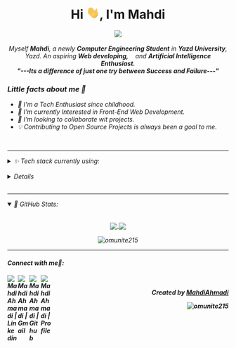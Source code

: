 <h1 align="center">Hi <img src="https://raw.githubusercontent.com/ABSphreak/ABSphreak/master/gifs/Hi.gif" width="30px">, I'm Mahdi</h1>
<p align="center">
  <a href="https://github.com/Ratheshan03/readme-typing-svg"><img src="https://readme-typing-svg.herokuapp.com?lines=Computer+Engineering+Student;Aspiring+Learner&center=true&width=500&height=50"></a>
</p>

<p align="center">
  <em>
    Myself <b>Mahdi</b>, a newly <b>Computer Engineering Student</b> in <b>Yazd University</b>, Yazd.
    An aspiring <b>Web developing,</b>&nbsp; &nbsp; and <b> Artificial Intelligence Enthusiast.</b> 
  <br>
  <b><i>"---Its a difference of just one try between Success and Failure---"</i></b>
</p>

<h3>Little facts about me 🧑</h3>

- 🧞 I'm a Tech Enthusiast since childhood.
- 🔭 I’m currently Interested in Front-End Web Development.
- 👯 I’m looking to collaborate wit projects.
- 💡 Contributing to Open Source Projects is always been a goal to me.
<br>

---

<details>
<summary>
  ✨ Tech stack currently using:
</summary>
   <br>
<code><a href="https://www.oracle.com/java/" target="_blank"><img height="30" src="https://www.vectorlogo.zone/logos/java/java-icon.svg"></a></code>
<code><a href="https://www.javascript.com/" target="_blank"><img height="30" src="https://raw.githubusercontent.com/devicons/devicon/master/icons/javascript/javascript-plain.svg"></a></code>
<code><a href="https://www.w3schools.com/html/" target="_blank"><img height="30" src="https://www.vectorlogo.zone/logos/w3_html5/w3_html5-icon.svg"></a></code>
<code><a href="https://www.w3schools.com/css/" target="_blank"><img height="30" src="https://raw.githubusercontent.com/devicons/devicon/master/icons/css3/css3-original.svg"></a></code>
<code><a href="https://getbootstrap.com/" target="_blank"><img height="30" src="https://upload.wikimedia.org/wikipedia/commons/thumb/b/b2/Bootstrap_logo.svg/512px-Bootstrap_logo.svg.png?20210507000024"></a></code>
<code><a href="https://git-scm.com/" target="_blank"><img height="30" src="https://www.vectorlogo.zone/logos/git-scm/git-scm-icon.svg"></a></code>
<code><a href="" target="_blank"><img height="30" src="https://nodered.org/about/resources/media/node-red-icon.png"></a></code>
<code><a href="" target="_blank"><img height="30" src="https://cdn.icon-icons.com/icons2/159/PNG/256/arduino_22429.png"></a></code>
<code><a href="" target="_blank"><img height="30" src="https://cdn.worldvectorlogo.com/logos/c-1.svg"></code>
  <code><a href="" target="_blank"><img height="30" src="https://img.icons8.com/?size=50&id=40669&format=png"></code>
</details>
<br>

<details>
<summary>
  🌱 Looking forward to learn:
</summary>
<br>
<code><a href="https://reactnative.dev/" target="_blank"><img height="30" src="https://www.vectorlogo.zone/logos/reactjs/reactjs-icon.svg"></a></code>
<code><a href="" terget="_blank"><img height="30" src="https://cdn.icon-icons.com/icons2/1381/PNG/512/mysqlworkbench_93532.png"></a> </code>
<code><a href="" terget="_blank"><img height="30" src="https://www.svgrepo.com/show/353657/django-icon.svg"></a> </code>
<code><a href="" terget="_blank"><img height="30" src="https://upload.wikimedia.org/wikipedia/commons/thumb/9/9e/UbuntuCoF.svg/768px-UbuntuCoF.svg.png"></a> </code>
<code><a href="" terget="_blank"><img height="30" src="https://upload.wikimedia.org/wikipedia/commons/thumb/9/98/WordPress_blue_logo.svg/768px-WordPress_blue_logo.svg.png"></a> </code>
<!-- <code><a href="" terget="_blank"><img height="30" src=""></a> </code> -->

</details>
<br>

---

<details open="">
<summary>
 📔 GitHub Stats:
</summary>
<br>
<p align="center">
  <a href="https://github.com/mahdiahmadii">
    <img align="center"  height="175px" src="https://github-readme-stats.vercel.app/api?username=mahdiahmadii&show_icons=true&hide_border=true&title_color=94b4a4&amp&icon_color=FFFFFF&amp&text_color=FFFFFF&amp&bg_color=000000&count_private=true&include_all_commits=true"/>
  </a>
  <a href="https://github.com/omunite215">
    <img align="center" height="175px"  src="https://github-readme-stats.vercel.app/api/top-langs/?username=mahdiahmadii&text_color=FFFFFF&bg_color=000000&title_color=94b4a4&langs_count=15&layout=compact&hide_border=true" />
  </a>
</p>
  <p align="center"><img align="center" src="https://github-readme-streak-stats.herokuapp.com/?user=mahdiahmadii&text_color=FFFFFF&bg_color=000000&title_color=94b4a4&langs_count=15&layout=compact&hide_border=true" alt="omunite215" /></p>
</details>

---

<h4> Connect with me🤝: <h4>
  </hr>
  <a href="https://www.linkedin.com/in/mahdi-ahmadii/">
   <img align="left" alt=" MahdiAhmadi | Linkedin" width="24px" src="https://www.vectorlogo.zone/logos/linkedin/linkedin-icon.svg" />
  </a>
  <a href="mahdi2002ahmadi82@gmail.com">
    <img align="left" alt="MahdiAhmadi | Gmail" width="26px" src="https://www.vectorlogo.zone/logos/gmail/gmail-icon.svg" />
  </a>
   <a href="https://github.com/mahdiahmadii">
    <img align="left" alt="MahdiAhmadi | Github" width="26px" src="https://www.vectorlogo.zone/logos/github/github-tile.svg" />
  </a>
  <a href="https://mahdiahmadiprofile.ir/">
    <img align="left" alt="MahdiAhmadi | Profile" width="26px" src="https://toppng.com/uploads/preview/web-png-jpg-transparent-stock-website-icon-blue-11563644926reanjnmk6x.png" />
  </a>
  <br>
  
<p align="right" > Created by <a href="https://github.com/mahdiahmadii">MahdiAhmadi</a></p>
<p align="right" > <img src="https://komarev.com/ghpvc/?username=mahdiahmadii&label=Profile%20views&color=0e75b6&style=flat" alt="omunite215" /> </p>
